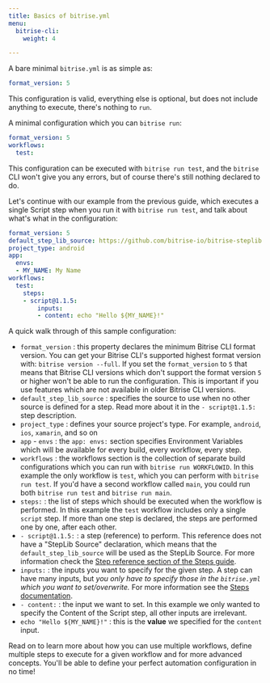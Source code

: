 ```yaml
---
title: Basics of bitrise.yml
menu:
  bitrise-cli:
    weight: 4

---
```

A bare minimal `bitrise.yml` is as simple as:

```yaml
format_version: 5
```

This configuration is valid, everything else is optional, but does not include anything to execute,
there's nothing to `run`.

A minimal configuration which you can `bitrise run`:

```yaml
format_version: 5
workflows:
  test:
```

This configuration can be executed with `bitrise run test`, and the `bitrise` CLI
won't give you any errors, but of course there's still nothing declared to do.

Let's continue with our example from the previous guide,
which executes a single Script step when you run it with `bitrise run test`,
and talk about what's what in the configuration:

```yaml
format_version: 5
default_step_lib_source: https://github.com/bitrise-io/bitrise-steplib.git
project_type: android
app:
  envs:
  - MY_NAME: My Name
workflows:
  test:
    steps:
    - script@1.1.5:
        inputs:
        - content: echo "Hello ${MY_NAME}!"
```

A quick walk through of this sample configuration:

- `format_version` : this property declares the minimum Bitrise CLI format version.
  You can get your Bitrise CLI's supported highest format version with: `bitrise version --full`.
  If you set the `format_version` to `5` that means that Bitrise CLI versions which
  don't support the format version `5` or higher won't be able to run the configuration.
  This is important if you use features which are not available in older Bitrise CLI versions.
- `default_step_lib_source` : specifies the source to use when no other source is defined for a step.
  Read more about it in the `- script@1.1.5:` step description.
- `project_type` : defines your source project's type. For example, `android`, `ios`, `xamarin`, and so on
- `app` - `envs` : the `app: envs:` section specifies Environment Variables which will be available for
  every build, every workflow, every step.
- `workflows` : the workflows section is the collection of separate build configurations
  which you can run with `bitrise run WORKFLOWID`.
  In this example the only workflow is `test`, which you can perform with `bitrise run test`.
  If you'd have a second workflow called `main`, you could run both `bitrise run test` and `bitrise run main`.
- `steps:` : the list of steps which should be executed when the workflow is performed.
  In this example the `test` workflow includes only a single `script` step. If more than one
  step is declared, the steps are performed one by one, after each other.
- `- script@1.1.5:` : a step (reference) to perform. This reference does not have a "StepLib Source" declaration,
  which means that the `default_step_lib_source` will be used as the StepLib Source.
  For more information check the [Step reference section of the Steps guide](/bitrise-cli/steps/#step-reference).
- `inputs:` : the inputs you want to specify for the given step.
  A step can have many inputs,
  but _you only have to specify those in the `bitrise.yml` which you want to set/overwrite._
  For more information see the [Steps documentation](/bitrise-cli/steps).
- `- content:` : the input we want to set. In this example we only wanted to specify the Content
  of the Script step, all other inputs are irrelevant.
- `echo "Hello ${MY_NAME}!"` : this is the __value__ we specified for the `content` input.

Read on to learn more about how you can use multiple workflows,
define multiple steps to execute for a given workflow and for
more advanced concepts. You'll be able to define your perfect automation
configuration in no time!